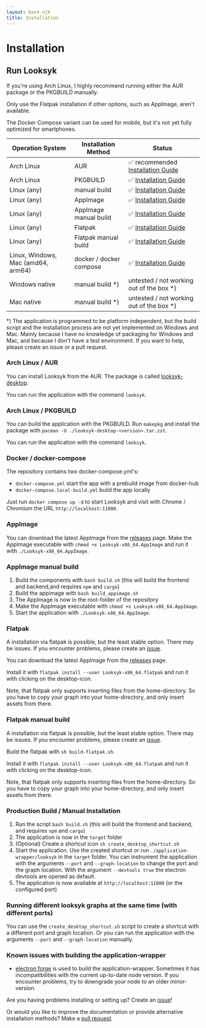 ```yaml
---
layout: base.njk
title: Installation
---
```


# Installation

## Run Looksyk

If you're using Arch Linux, I highly recommend running either the AUR package or the PKGBUILD manually.

Only use the Flatpak installation if other options, such as AppImage, aren't available.

The Docker Compose variant can be used for mobile, but it's not yet fully optimized for smartphones.

| Operation System                   | Installation Method     | Status                                                         |
|------------------------------------|-------------------------|----------------------------------------------------------------|
| Arch Linux                         | AUR                     | ✅ recommended [Installation Guide](#arch-linux--aur)           |
| Arch Linux                         | PKGBUILD                | ✅ [Installation Guide](#arch-linux--pkgbuild)                  |
| Linux (any)                        | manual build            | ✅ [Installation Guide](#production-build--manual-installation) |
| Linux (any)                        | AppImage                | ✅ [Installation Guide](#appimage)                              |
| Linux (any)                        | AppImage manual build   | ✅ [Installation Guide](#appimage-manual-build)                 |
| Linux (any)                        | Flatpak                 | ✅ [Installation Guide](#flatpak~~~~)                           |
| Linux (any)                        | Flatpak manual build    | ✅ [Installation Guide](#flatpak-manual-build)                  |
| Linux, Windows, Mac (amd64, arm64) | docker / docker compose | ✅ [Installation Guide](#docker--docker-compose)                |
| Windows native                     | manual build  *)        | untested / not working out of the box   *)                     |
| Mac native                         | manual build  *)        | untested / not working out of the box   *)                     |

*) The application is programmed to be platform independent, but the build script and the installation process are not
yet implemented on Windows and Mac. Mainly because I have no knowledge of packaging for Windows and Mac, and because I
don't have a test environment. If you want to help, please create an issue or a pull request.

### Arch Linux / AUR

You can install Looksyk from the AUR. The package is
called [looksyk-desktop](https://aur.archlinux.org/packages/looksyk-desktop).

You can run the application with the command `looksyk`.

### Arch Linux / PKGBUILD

You can build the application with the PKGBUILD. Run `makepkg` and install the package with
`pacman -U ./looksyk-desktop-<version>.tar.zst`.

You can run the application with the command `looksyk`.

### Docker / docker-compose

The repository contains two docker-compose.yml's:

* `docker-compose.yml` start the app with a prebuild image from docker-hub
* `docker-compose.local-build.yml` build the app locally

Just run `docker compose up -d` to start Looksyk and visit with Chrome / Chromium the URL `http://localhost:11000`.

### AppImage

You can download the latest AppImage from the [releases](https://github.com/SebastianRzk/Looksyk/releases) page. Make
the AppImage executable with `chmod +x Looksyk-x86_64.AppImage` and run it with
`./Looksyk-x86_64.AppImage`.

### AppImage manual build

1. Build the components with `bash build.sh` (this will build the frontend and backend,and requires `npm` and `cargo`)
2. Build the appimage with `bash build_appimage.sh`
3. The AppImage is now in the root-folder of the repository
4. Make the AppImage executable with `chmod +x Looksyk-x86_64.AppImage`.
5. Start the application with `./Looksyk-x86_64.AppImage`.

### Flatpak

A installation via flatpak is possible, but the least stable option. There may be issues. If you encounter problems,
please create an [issue](https://github.com/SebastianRzk/Looksyk/issues).

You can download the latest AppImage from the [releases](https://github.com/SebastianRzk/Looksyk/releases) page.

Install it with `flatpak install --user Looksyk-x86_64.flatpak` and run it with clicking on the desktop-icon.

Note, that flatpak only supports inserting files from the home-directory. So you have to copy your graph into your
home-directory, and only insert assets from there.

### Flatpak manual build

A installation via flatpak is possible, but the least stable option. There may be issues. If you encounter problems,
please create an [issue](https://github.com/SebastianRzk/Looksyk/issues).

Build the flatpak with `sh build-flatpak.sh`.

Install it with `flatpak install --user Looksyk-x86_64.flatpak` and run it with clicking on the desktop-icon.

Note, that flatpak only supports inserting files from the home-directory. So you have to copy your graph into your
home-directory, and only insert assets from there.

### Production Build / Manual Installation

1. Run the script `bash build.sh` (this will build the frontend and backend, and requires `npm` and `cargo`)
2. The application is now in the `target` folder
3. (Optional) Create a shortcut icon `sh create_desktop_shortcut.sh`
4. Start the application. Use the created shortcut or run `./application-wrapper/looksyk` in the `target` folder. You
   can instrument the application with the arguments `--port` and `--graph-location` to change the port and the graph
   location. With the argument `--devtools true` the electron devtools are opened as default.
5. The application is now available at `http://localhost:11000` (or the configured port)

### Running different looksyk graphs at the same time (with different ports)

You can use the `create_desktop_shortcut.sh` script to create a shortcut with a different port and graph location. Or
you can run the application with the arguments `--port` and `--graph-location` manually.

### Known issues with building the application-wrapper

- [electron forge](https://www.electronforge.io/) is used to build the application-wrapper. Sometimes it has
  incompatibilities with the current up-to-date node version. If you encounter problems, try to downgrade your node to
  an older minor-version.

Are you having problems installing or setting up? Create an [issue](https://github.com/SebastianRzk/Looksyk/issues)!

Or would you like to improve the documentation or provide alternative installation methods? Make
a [pull request]({{config.pathPrefix}}/development_and_contribution).
